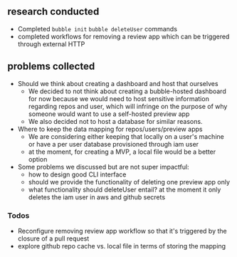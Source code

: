 ## research conducted 
- Completed `bubble init` `bubble deleteUser` commands
- completed workflows for removing a review app which can be triggered through external HTTP

##  problems collected
- Should we think about creating a dashboard and host that ourselves
	- We decided to not think about creating a bubble-hosted dashboard for now because we would need to host sensitive information regarding repos and user, which will infringe on the purpose of why someone would want to use a self-hosted preview app
	- We also decided not to host a database for similar reasons.
- Where to keep the data mapping for repos/users/preview apps
	- We are considering either keeping that locally on a user's machine or have a per user database provisioned through iam user
	- at the moment, for creating a MVP, a local file would be a better option
- Some problems we discussed but are not super impactful:
	- how to design good CLI interface
	- should we provide the functionality of deleting one preview app only
	- what functionality should deleteUser entail? at the moment it only deletes the iam user in aws and github secrets


### Todos
-   Reconfigure removing review app workflow so that it's triggered by the closure of a pull request
-   explore github repo cache vs. local file in terms of storing the mapping